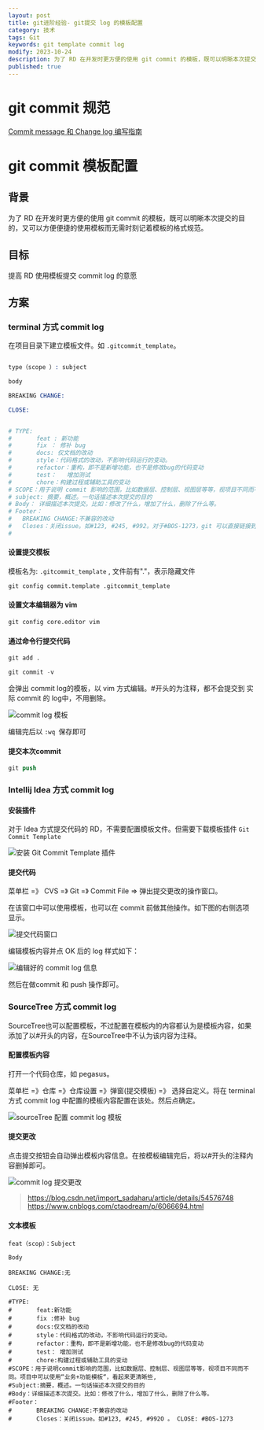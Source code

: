 ```yaml
---
layout: post
title: git进阶经验- git提交 log 的模板配置
category: 技术
tags: Git
keywords: git template commit log
modify: 2023-10-24
description: 为了 RD 在开发时更方便的使用 git commit 的模板，既可以明晰本次提交的目的，又可以方便便捷的使用模板而无需时刻记着模板的格式规范。
published: true
---
```


# git commit 规范

[Commit message 和 Change log 编写指南](http://www.ruanyifeng.com/blog/2016/01/commit_message_change_log.html)

# git commit 模板配置

## 背景

为了 RD 在开发时更方便的使用 git commit 的模板，既可以明晰本次提交的目的，又可以方便便捷的使用模板而无需时刻记着模板的格式规范。

## 目标

提高 RD 使用模板提交 commit log 的意愿

## 方案

### terminal 方式 commit log

在项目目录下建立模板文件。如  `.gitcommit_template`。

```s

type（scope ）: subject

body

BREAKING CHANGE:

CLOSE:


# TYPE:
#		feat : 新功能
#		fix ： 修补 bug
#		docs: 仅文档的改动
#		style：代码格式的改动，不影响代码运行的变动。
#		refactor：重构，即不是新增功能，也不是修改bug的代码变动
#		test：	增加测试
#		chore：构建过程或辅助工具的变动
# SCOPE：用于说明 commit 影响的范围，比如数据层、控制层、视图层等等，视项目不同而不同。pegasus项目中可以使用"业务 + 功能模板",看起来更清晰些。
# subject: 摘要，概述。一句话描述本次提交的目的
# Body： 详细描述本次提交。比如：修改了什么，增加了什么，删除了什么等。
# Footer：
#	BREAKING CHANGE:不兼容的改动
#	Closes：关闭issue。如#123, #245, #992。对于#BOS-1273，git 可以直接链接到 https://flow.sankuai.com/browse/BOS-1273
#
```

#### 设置提交模板

模板名为: `.gitcommit_template` , 文件前有"."，表示隐藏文件

```s
git config commit.template .gitcommit_template
```


#### 设置文本编辑器为 vim

```s
git config core.editor vim
```

#### 通过命令行提交代码

```s
git add .

git commit -v
```

会弹出 commit log的模板，以 vim 方式编辑。#开头的为注释，都不会提交到 实际 commit 的 log中，不用删除。

![commit log 模板](git-commit-log-1.png)

编辑完后以 `:wq `保存即可

#### 提交本次commit

```s
git push
```

### Intellij Idea 方式 commit log

#### 安装插件

对于 Idea 方式提交代码的 RD，不需要配置模板文件。但需要下载模板插件 `Git Commit Template`

![安装 Git Commit Template 插件](git-commit-log-2.png)


#### 提交代码

菜单栏 =》 CVS =》 Git =》 Commit File => 弹出提交更改的操作窗口。

在该窗口中可以使用模板，也可以在 commit 前做其他操作。如下图的右侧选项显示。

![提交代码窗口](git-commit-log-3.png)

编辑模板内容并点 OK 后的 log 样式如下：

![编辑好的 commit log 信息](git-commit-log-4.png)

然后在做commit 和 push 操作即可。

### SourceTree 方式 commit log

SourceTree也可以配置模板，不过配置在模板内的内容都认为是模板内容，如果添加了以#开头的内容，在SourceTree中不认为该内容为注释。

#### 配置模板内容

打开一个代码仓库，如 pegasus。

菜单栏 =》仓库 =》仓库设置 =》弹窗(提交模板) =》 选择自定义。将在 terminal 方式 commit log  中配置的模板内容配置在该处。然后点确定。

![sourceTree 配置 commit log 模板](git-commit-log-5.png)

#### 提交更改

点击提交按钮会自动弹出模板内容信息。在按模板编辑完后，将以#开头的注释内容删掉即可。

![commit log 提交更改](git-commit-log-6.png)


> <https://blog.csdn.net/import_sadaharu/article/details/54576748>
> <https://www.cnblogs.com/ctaodream/p/6066694.html>
> 

#### 文本模板

```
feat（scop）：Subject

Body

BREAKING CHANGE:无

CLOSE: 无

#TYPE:
#       feat:新功能
#       fix :修补 bug
#       docs:仅文档的改动
#       style：代码格式的改动，不影响代码运行的变动。
#       refactor：重构，即不是新增功能，也不是修改bug的代码变动
#       test： 增加测试
#       chore:构建过程或辅助工具的变动
#SCOPE：用于说明commit影响的范围，比如数据层、控制层、视图层等等，视项目不同而不同。项目中可以使用“业务+功能模板“，看起来更清晰些,
#Subject:摘要，概述。一句话描述本次提交的目的
#Body：详细描述本次提交。比如：修改了什么，增加了什么，删除了什么等。
#Footer：
#       BREAKING CHANGE:不兼容的改动
#       Closes：关闭issue。如#123, #245, #992O 。 CLOSE: #BOS-1273
```

